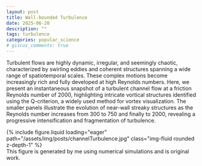 ```yaml
---
layout: post
title: Wall-bounded Turbulence
date: 2025-06-20
description: ""
tags: turbulence
categories: popular_science
# giscus_comments: true
---
```


Turbulent flows are highly dynamic, irregular, and seemingly chaotic, characterized by swirling eddies and coherent structures spanning a wide range of spatiotemporal scales. These complex motions become increasingly rich and fully developed at high Reynolds numbers. Here, we present an instantaneous snapshot of a turbulent channel flow at a friction Reynolds number of 2000, highlighting intricate vortical structures identified using the Q-criterion, a widely used method for vortex visualization. The smaller panels illustrate the evolution of near-wall streaky structures as the Reynolds number increases from 300 to 750 and finally to 2000, revealing a progressive intensification and fragmentation of turbulence.

<div class="row mt-3">
    <div class="col-sm mt-3 mt-md-0">
        {% include figure.liquid loading="eager" path="/assets/img/posts/channelTurbulence.jpg" class="img-fluid rounded z-depth-1" %}
    </div>
</div>
<div class="caption">
  This figure is generated by me using numerical simulations and is original work.
</div>
